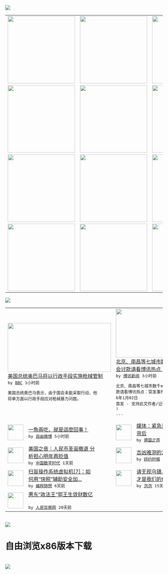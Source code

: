 

<a href="https://github.com/greatfire/z/raw/master/FreeBrowser.apk"><img src="https://raw.githubusercontent.com/greatfire/wiki/master/x/header.png" /></a><table><tr><td width="262" align="center" valign="center"><a href="https://github.com/greatfire/wiki/wiki/nyt" title="纽约时报中文网 国际纵览"><img src="https://raw.githubusercontent.com/greatfire/wiki/master/x/nyt_flag.png" width="215"/></a></td><td width="262" align="center" valign="center"><a href="https://github.com/greatfire/wiki/wiki/dw" title=""><img src="https://raw.githubusercontent.com/greatfire/wiki/master/x/dw_flag.png" width="215"/></a></td><td width="262" align="center" valign="center"><a href="https://github.com/greatfire/wiki/wiki/rmjd" title=""><img src="https://raw.githubusercontent.com/greatfire/wiki/master/x/rmjd_flag.png" width="215"/></a></td></tr><tr><td width="262" align="center" valign="center"><a href="https://github.com/paopaonetizen/website" title="泡泡 - 未经审查的互联网信息"><img src="https://raw.githubusercontent.com/greatfire/wiki/master/x/pp_flag.png" width="215"/></a></td><td width="262" align="center" valign="center"><a href="https://github.com/getlantern/mirror" title="以及自由微博和GreatFire.org官方中文论坛"><img src="https://raw.githubusercontent.com/greatfire/wiki/master/x/lantern_flag.png" width="215"/></a></td><td width="262" align="center" valign="center"><a href="https://github.com/cdtmirrors/m/" title=""><img src="https://raw.githubusercontent.com/greatfire/wiki/master/x/cdt_flag.png" width="215"/></a></td></tr><tr><td width="262" align="center" valign="center"><a href="https://github.com/program-think/blog" title="编程随想的博客"><img src="https://raw.githubusercontent.com/greatfire/wiki/master/x/pt_flag.png" width="215"/></a></td><td width="262" align="center" valign="center"><a href="https://github.com/greatfire/wiki/wiki/bbc" title=""><img src="https://raw.githubusercontent.com/greatfire/wiki/master/x/bbc_flag.png" width="215"/></a></td><td width="262" align="center" valign="center"><a href="https://github.com/freeweibo/s" title="自由微博 - 匿名和不受屏蔽的新浪微博搜索"><img src="https://raw.githubusercontent.com/greatfire/wiki/master/x/fw_flag.png" width="215"/></a></td></tr><tr><td width="262" align="center" valign="center"><a href="https://github.com/greatfire/wiki/wiki/google" title=""><img src="https://raw.githubusercontent.com/greatfire/wiki/master/x/google_flag.png" width="215"/></a></td><td width="262" align="center" valign="center"><a href="https://github.com/bxnews/boxun" title=""><img src="https://raw.githubusercontent.com/greatfire/wiki/master/x/bx_flag.png" width="215"/></a></td><td width="262" align="center" valign="center"><a href="https://github.com/greatfire/wiki/wiki/open-source" title="欢迎访问GreatFire.org开发者项目网站"><img src="https://raw.githubusercontent.com/greatfire/wiki/master/x/open-source_flag.png" width="215"/></a></td></tr></table><img src="https://raw.githubusercontent.com/greatfire/wiki/master/x/newsfeed text.png" /><table cols="4"><tr><td colspan="2" width="380"><a href="http://www.bbc.com/zhongwen/simp/world/2016/01/160102_usa_obama_gun_control"><img src="http://ichef.bbci.co.uk/news/ws/106/amz/worldservice/live/assets/images/2016/01/02/160102031014_gun_shop_customer_colorado_304x171_reuters_nocredit.jpg" width="330" height="156"/></a></br><a href="http://www.bbc.com/zhongwen/simp/world/2016/01/160102_usa_obama_gun_control">美国总统奥巴马将以行政手段实施枪械管制</a></br><kbd> by <a href="http://www.bbc.co.uk/zhongwen/simp">BBC</a> 1小时前 </kbd></br><pre>美国总统奥巴马表示，由于国会未能采取行动，他<br/>将单方面以行政手段应对枪械暴力问题。</pre></td><td colspan="2" width="380"><a href="http://www.boxun.com/news/gb/china/2016/01/201601020409.shtml"><img src="http://www.boxun.com/news/images/2016/01/201601020409china1.jpg" width="330" height="156"/></a></br><a href="http://www.boxun.com/news/gb/china/2016/01/201601020409.shtml">北京、南昌等七城市数千e租宝投资人元旦集<br/>会讨款请看博讯热点：突发事件</a></br><kbd> by <a href="http://www.boxun.com">博讯新闻</a> 3小时前 </kbd></br><pre>北京、南昌等七城市数千e租宝投资人元旦集会讨<br/>款请看博讯热点：突发事件(博讯北京时间201<br/>6年1月02日 首发 - 支持此文作者/记者<br/>)             ...</pre></td></tr><tr><td><img src="http://ww2.sinaimg.cn/large/53bd81b0jw1ezjy2zpsxrj20k70hsmyo.jpg" width="50" height="50"/></td><td width="280"><a href="https://freeweibo.com/weibo/3926718605180416">一魚兩吃，就是這麼回事！</a></br><kbd> by <a href="https://freeweibo.com/">自由微博</a> 5小时前 </kbd></td><td><img src="http://www.dw.com/image/0,,18954746_302,00.jpg" width="50" height="50"/></td><td width="280"><a href="http://dw.com/p/1HWzz?maca=chi-GK-text-greatfire-all-chinese-15625-xml-mrss">媒体：紧急封锁慕尼黑火车站的<br/>背后</a></br><kbd> by <a href="http://dw.de">德国之声</a> 6小时前 </kbd></td></tr><tr><td><img src="https://raw.githubusercontent.com/greatfire/wiki/master/x/cdt_logo.png" width="50" height="50"/></td><td width="280"><a href="http://feedproxy.google.com/~r/chinadigitaltimes/zKps/~3/oOYR7Vdttgs/">美国之音｜人民币圣诞撤退 分<br/>析担心明年再贬值</a></br><kbd> by <a href="http://chinadigitaltimes.net/chinese/">中国数字时代</a> 1天前 </kbd></td><td><img src="http://static01.nyt.com/images/2015/12/29/opinion/29edchappatteart/29edchappatteart-articleLarge.jpg" width="50" height="50"/></td><td width="280"><a href="https://d3qlz4p8smvoli.cloudfront.net/opinion/20151230/30edchappatte/">吉凶难测的2016（漫画）</a></br><kbd> by <a href="http://m.cn.nytimes.com/">纽约时报</a> 2天前 </kbd></td></tr><tr><td><img src="http://lh4.googleusercontent.com/Uh2a4j8Qpt7M7Ghh3Sc5--4uug3ax5C9y9IkNfPp676ylq-PrzKqsjnEMZQJLgJWI6RmVKlscB923dou0EoXbXGBF-Y5s1toY1X7r8nAcA7fvml4r6B9S78YloA" width="50" height="50"/></td><td width="280"><a href="http://feedproxy.google.com/~r/programthink/~3/7yMP5T5J3II/system-vm-7.html">扫盲操作系统虚拟机[7]：如<br/>何用“快照”辅助安全加...</a></br><kbd> by <a href="http://program-think.blogspot.com">编程随想</a> 6天前 </kbd></td><td><img src="https://raw.githubusercontent.com/greatfire/wiki/master/x/pp_logo.png" width="50" height="50"/></td><td width="280"><a href="https://pao-pao.net/article/653">请无视乌镇，Internet<br/>才是我们的价值</a></br><kbd> by <a href="https://pao-pao.net">泡泡</a> 15天前 </kbd></td></tr><tr><td><img src="http://www.rmjdw.com/uploads/151213/3-151213135J1423.jpg" width="50" height="50"/></td><td width="280"><a href="http://www.rmjdw.com//tebiebaodao/20151213/15247.html">惠东“政法王”郭王生敛财数亿<br/> </a></br><kbd> by <a href="http://www.rmjdw.com/">人民监督网</a> 20天前 </kbd></td></table></br><a href="https://github.com/greatfire/z/raw/master/FreeBrowser.apk"><img src="https://raw.githubusercontent.com/greatfire/wiki/master/x/download app.png" /></a><h1>自由浏览x86版本下载<h1><a href="https://github.com/greatfire/z/raw/master/FreeBrowser-x86.apk"><img src="https://raw.githubusercontent.com/greatfire/images/master/fb86.qr.png" /></a>